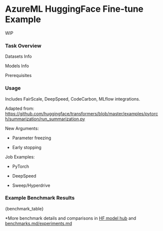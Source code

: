 # AzureML HuggingFace Fine-tune Example

WIP  

### Task Overview  

Datasets Info  

Models Info  


Prerequisites  

### Usage

Includes FairScale, DeepSpeed, CodeCarbon, MLflow integrations.  

Adapted from: https://github.com/huggingface/transformers/blob/master/examples/pytorch/summarization/run_summarization.py  

New Arguments:

- Parameter freezing

- Early stopping


Job Examples:

- PyTorch

- DeepSpeed

- Sweep/Hyperdrive



### Example Benchmark Results

{benchmark_table}



*More benchmark details and comparisons in [HF model hub](https://huggingface.co/henryu-lin) and [benchmarks.md/experiments.md](https://github.com/henryu-lin/aml-txtsum/tree/main/research_project/incomplete)
